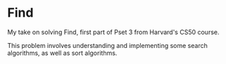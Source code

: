 # Find

My take on solving Find, first part of Pset 3 from Harvard's CS50 course.

This problem involves understanding and implementing some search algorithms, as well as sort algorithms.

